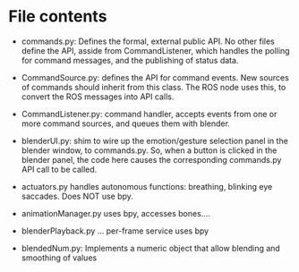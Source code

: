 # File contents

* commands.py: Defines the formal, external public API.  No other
  files define the API, asside from CommandListener, which handles
  the polling for command messages, and the publishing of status data.

* CommandSource.py: defines the API for command events. New sources of
  commands should inherit from this class. The ROS node uses this, to
  convert the ROS messages into API calls.

* CommandListener.py: command handler, accepts events from one or
  more command sources, and queues them with blender.

* blenderUI.py: shim to wire up the emotion/gesture selection panel
  in the blender window, to commands.py.  So, when a button is clicked
  in the blender panel, the code here causes the corresponding
  commands.py API call to be called.

* actuators.py handles autonomous functions: breathing, blinking
  eye saccades.  Does NOT use bpy.

* animationManager.py
  uses bpy, accesses bones....

* blenderPlayback.py ... per-frame service
  uses bpy

* blendedNum.py: Implements a numeric object that allow blending and
  smoothing of values
